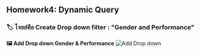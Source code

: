 ## Homework4: Dynamic Query 
### 🏷  โจทย์คือ Create Drop down filter : "Gender and Performance"
**🖼 Add Drop down Gender & Performance**
![Add Drop down ](https://github.com/user-attachments/assets/6c1764d1-724c-4bad-9774-264fda5e7324)
